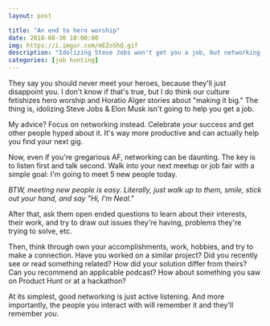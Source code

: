 ```yaml
---
layout: post

title: "An end to hero worship"
date: 2018-08-30 10:00:00
img: https://i.imgur.com/mEZoShQ.gif
description: "Idolizing Steve Jobs won't get you a job, but networking will"
categories: [job hunting]
---
```


They say you should never meet your heroes, because they'll just disappoint you. I don't know if that's true, but I do think our culture fetishizes hero worship and Horatio Alger stories about "making it big." The thing is, idolizing Steve Jobs & Elon Musk isn't going to help you get a job.

My advice? Focus on networking instead. Celebrate _your_ success and get other people hyped about it. It's way more productive and can actually help you find your next gig.

Now, even if you're gregarious AF, networking can be daunting. The key is to listen first and talk second. Walk into your next meetup or job fair with a simple goal: I'm going to meet 5 new people today.

_BTW, meeting new people is easy. Literally, just walk up to them, smile, stick out your hand, and say "Hi, I'm Neal."_

After that, ask them open ended questions to learn about their interests, their work, and try to draw out issues they're having, problems they're trying to solve, etc.

Then, think through own your accomplishments, work, hobbies, and try to make a connection. Have you worked on a similar project? Did you recently see or read something related? How did your solution differ from theirs? Can you recommend an applicable podcast? How about something you saw on Product Hunt or at a hackathon?

At its simplest, good networking is just active listening. And more importantly, the people you interact with will remember it and they'll remember _you_.